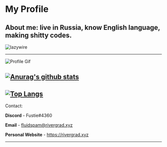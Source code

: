 My Profile
===========

## About me: live in Russia, know English language, making shitty codes.

<p align="left"> <img src="https://komarev.com/ghpvc/?username=Alexandr16&label=Profile%20views&color=a90eb4&style=flat" alt="lazywire" /> </p>

------
![Profile Gif](https://media.discordapp.net/attachments/561669288029585413/749217905442422814/cat.gif)
    

## [![Anurag's github stats](https://github-readme-stats.vercel.app/api?username=Alexandr16&show_icons=true&theme=chartreuse-dark&count_private=true)](https://github.com/anuraghazra/github-readme-stats)

[![Top Langs](https://github-readme-stats.vercel.app/api/top-langs/?username=Alexandr16&layout=compact&theme=chartreuse-dark)](https://github.com/anuraghazra/github-readme-stats)
------
Contact: 

**Discord** - Fustie#4360

**Email** - fluidspam@rivergrad.xyz

**Personal Website** - https://rivergrad.xyz

------


